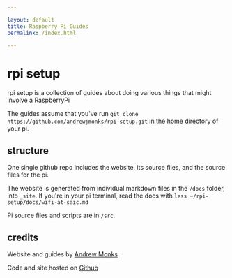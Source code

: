 ```yaml
---

layout: default
title: Raspberry Pi Guides
permalink: /index.html

---
```


# rpi setup

rpi setup is a collection of guides about doing various things that might involve a RaspberryPi

The guides assume that you've run `git clone https://github.com/andrewjmonks/rpi-setup.git` in the home directory of your pi.

## structure

One single github repo includes the website, its source files, and the source files for the pi. 

The website is generated from individual markdown files in the `/docs` folder, into `_site`. If you're in your pi terminal, read the docs with `less ~/rpi-setup/docs/wifi-at-saic.md`

Pi source files and scripts are in `/src`.

## credits

Website and guides by [Andrew Monks](http://monks.co)

Code and site hosted on [Github](https://github.com/andrewjmonks/rpi-setup)